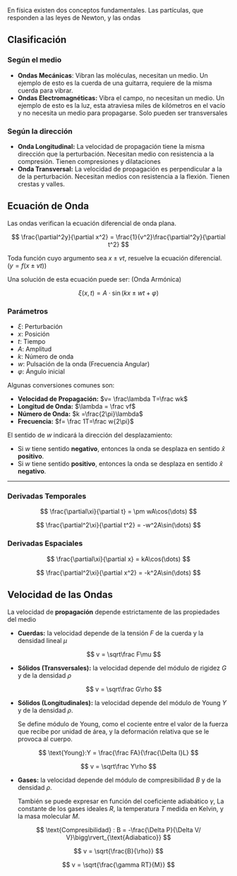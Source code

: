 En física existen dos conceptos fundamentales. Las partículas, que responden a las leyes de Newton, y las ondas

## Clasificación

### Según el medio

- **Ondas Mecánicas**: Vibran las moléculas, necesitan un medio. Un ejemplo de esto es la cuerda de una guitarra, requiere de la misma cuerda para vibrar.
- **Ondas Electromagnéticas:** Vibra el campo, no necesitan un medio. Un ejemplo de esto es la luz, esta atraviesa miles de kilómetros en el vacío y no necesita un medio para propagarse. Solo pueden ser transversales

### Según la dirección

- **Onda Longitudinal:** La velocidad de propagación tiene la misma dirección que la perturbación. Necesitan medio con resistencia a la compresión. Tienen compresiones y dilataciones
- **Onda Transversal:** La velocidad de propagación es perpendicular a la de la perturbación. Necesitan medios con resistencia a la flexión. Tienen crestas y valles.

## Ecuación de Onda

Las ondas verifican la ecuación diferencial de onda plana.

$$
\frac{\partial^2y}{\partial x^2} = \frac{1}{v^2}\frac{\partial^2y}{\partial t^2}
$$

Toda función cuyo argumento sea $x\pm vt$, resuelve la ecuación diferencial. $\displaystyle \Big(y = f(x\pm vt)\Big)$

Una solución de esta ecuación puede ser: (Onda Armónica)

$$
\xi(x,t) = A\cdot\sin(kx \pm wt + \varphi)
$$

### Parámetros

- $\xi:$ Perturbación
- $x:$ Posición
- $t:$ Tiempo
- $A:$ Amplitud
- $k:$ Número de onda
- $w:$ Pulsación de la onda (Frecuencia Angular)
- $\varphi:$ Ángulo inicial

Algunas conversiones comunes son:

- **Velocidad de Propagación:** $v= \frac\lambda T=\frac wk$
- **Longitud de Onda:** $\lambda = \frac vf$
- **Número de Onda:** $k =\frac{2\pi}\lambda$
- **Frecuencia:** $f= \frac 1T=\frac w{2\pi}$

El sentido de $w$ indicará la dirección del desplazamiento:

- Si $w$ tiene sentido **negativo**, entonces la onda se desplaza en sentido $\hat x$ **positivo**.
- Si $w$ tiene sentido **positivo**, entonces la onda se desplaza en sentido $\hat x$ **negativo**.

---

### Derivadas Temporales

$$
\frac{\partial\xi}{\partial t} = \pm wA\cos(\dots)
$$

$$
\frac{\partial^2\xi}{\partial t^2} = -w^2A\sin(\dots)
$$

### Derivadas Espaciales

$$
\frac{\partial\xi}{\partial x} = kA\cos(\dots)
$$

$$
\frac{\partial^2\xi}{\partial x^2} = -k^2A\sin(\dots)
$$

## Velocidad de las Ondas

La velocidad de **propagación** depende estrictamente de las propiedades del medio

- **Cuerdas:** la velocidad depende de la tensión $F$ de la cuerda y la densidad lineal $\mu$

	$$
    v = \sqrt\frac F\mu
    $$

- **Sólidos (Transversales):** la velocidad depende del módulo de rigidez $G$ y de la densidad $\rho$

	$$
    v = \sqrt\frac G\rho
    $$

- **Sólidos (Longitudinales):** la velocidad depende del módulo de Young $Y$ y de la densidad $\rho$.

	Se define módulo de Young, como el cociente entre el valor de la fuerza que recibe por unidad de área, y la deformación relativa que se le provoca al cuerpo.

$$
\text{Young}:Y = \frac{\frac FA}{\frac{\Delta l}L}  
$$

$$
v = \sqrt\frac Y\rho
$$

- **Gases:** la velocidad depende del módulo de compresibilidad $B$ y de la densidad $\rho$.

	También se puede expresar en función del coeficiente adiabático $\gamma$, La constante de los gases ideales $R$, la temperatura $T$ medida en Kelvin, y la masa molecular $M$.

$$
\text{Compresibilidad} : B = -\frac{\Delta P}{\Delta V/ V}\bigg\rvert_{\text{Adiabatico}}
$$

$$
v = \sqrt{\frac{B}{\rho}}
$$

$$
v = \sqrt{\frac{\gamma RT}{M}}
$$
